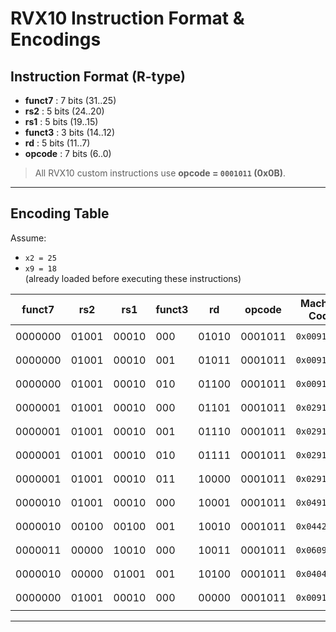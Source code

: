 
# RVX10 Instruction Format & Encodings

## Instruction Format (R-type)



- **funct7** : 7 bits (31..25)  
- **rs2**    : 5 bits (24..20)  
- **rs1**    : 5 bits (19..15)  
- **funct3** : 3 bits (14..12)  
- **rd**     : 5 bits (11..7)  
- **opcode** : 7 bits (6..0)  

> All RVX10 custom instructions use **opcode = `0001011` (0x0B)**.

---

## Encoding Table

Assume:  
- `x2 = 25`  
- `x9 = 18`  
(already loaded before executing these instructions)

| funct7   | rs2   | rs1   | funct3 |  rd   | opcode  | Machine Code | Assembly         |
|----------|-------|-------|--------|-------|---------|--------------|-----------------|
| 0000000  | 01001 | 00010 | 000    | 01010 | 0001011 | `0x0091050B` | `ANDN x10, x2, x9` |
| 0000000  | 01001 | 00010 | 001    | 01011 | 0001011 | `0x0091158B` | `ORN  x11, x2, x9` |
| 0000000  | 01001 | 00010 | 010    | 01100 | 0001011 | `0x0091260B` | `XNOR x12, x2, x9` |
| 0000001  | 01001 | 00010 | 000    | 01101 | 0001011 | `0x0291068B` | `MIN  x13, x2, x9` |
| 0000001  | 01001 | 00010 | 001    | 01110 | 0001011 | `0x0291170B` | `MAX  x14, x2, x9` |
| 0000001  | 01001 | 00010 | 010    | 01111 | 0001011 | `0x0291278B` | `MINU x15, x2, x9` |
| 0000001  | 01001 | 00010 | 011    | 10000 | 0001011 | `0x0291380B` | `MAXU x16, x2, x9` |
| 0000010  | 01001 | 00010 | 000    | 10001 | 0001011 | `0x0491088B` | `ROL  x17, x2, x9` |
| 0000010  | 00100 | 00100 | 001    | 10010 | 0001011 | `0x0442190B` | `ROR  x18, x4, x4` |
| 0000011  | 00000 | 10010 | 000    | 10011 | 0001011 | `0x0609098B` | `ABS  x19, x18`   |
| 0000010  | 00000 | 01001 | 001    | 10100 | 0001011 | `0x04049A0B` | `ROR  x20, x9, x0` |
| 0000000  | 01001 | 00010 | 000    | 00000 | 0001011 | `0x00910033` | `ADD  x0, x2, x9` |

---


